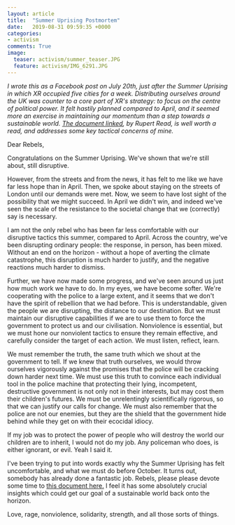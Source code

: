 ```yaml
---
layout: article
title:  "Summer Uprising Postmortem"
date:   2019-08-31 09:59:35 +0000
categories:
- activism
comments: True
image:
  teaser: activism/summer_teaser.JPG
  feature: activism/IMG_6291.JPG
---
```



*I wrote this as a Facebook post on July 20th, just after the Summer Uprising in which XR occupied five cities for a week. Distributing ourselves around the UK was counter to a core part of XR's strategy: to focus on the centre of political power. It felt hastily planned compared to April, and it seemed more an exercise in maintaining our momentum than a step towards a sustainable world. [The document linked](http://rupertread.fastmail.co.uk/XR%20pamphlet%20%20%20%20%20%20Truth%20and%20its%20consequences.pdf?fbclid=IwAR08iHGp_cNnAivu6icAJne87dKUnu58uaaxU8UuTOrIgGXZqSD9iwITPe0), by Rupert Read, is well worth a read, and addresses some key tactical concerns of mine.*


Dear Rebels,

Congratulations on the Summer Uprising. We've shown that we're still about, still disruptive.

However, from the streets and from the news, it has felt to me like we have far less hope than in April. Then, we spoke about staying on the streets of London until our demands were met. Now, we seem to have lost sight of the possibility that we might succeed. In April we didn't win, and indeed we've seen the scale of the resistance to the societal change that we (correctly) say is necessary.

I am not the only rebel who has been far less comfortable with our disruptive tactics this summer, compared to April. Across the country, we've been disrupting ordinary people: the response, in person, has been mixed. Without an end on the horizon - without a hope of averting the climate catastrophe, this disruption is much harder to justify, and the negative reactions much harder to dismiss.

Further, we have now made some progress, and we've seen around us just how much work we have to do. In my eyes, we have become softer. We're cooperating with the police to a large extent, and it seems that we don't have the spirit of rebellion that we had before. This is understandable, given the people we are disrupting, the distance to our destination. But we must maintain our disruptive capabilities if we are to use them to force the government to protect us and our civilisation. Nonviolence is essential, but we must hone our nonviolent tactics to ensure they remain effective, and carefully consider the target of each action. We must listen, reflect, learn.

We must remember the truth, the same truth which we shout at the government to tell. If we knew that truth ourselves, we would throw ourselves vigorously against the promises that the police will be cracking down harder next time. We must use this truth to convince each individual tool in the police machine that protecting their lying, incompetent, destructive government is not only not in their interests, but may cost them their children's futures. We must be unrelentingly scientifically rigorous, so that we can justify our calls for change. We must also remember that the police are not our enemies, but they are the shield that the government hide behind while they get on with their ecocidal idiocy.

If my job was to protect the power of people who will destroy the world our children are to inherit, I would not do my job. Any policeman who does, is either ignorant, or evil. Yeah I said it.

I've been trying to put into words exactly why the Summer Uprising has felt uncomfortable, and what we must do before October. It turns out, somebody has already done a fantastic job. Rebels, please please devote some time to [this document here.](http://rupertread.fastmail.co.uk/XR%20pamphlet%20%20%20%20%20%20Truth%20and%20its%20consequences.pdf?fbclid=IwAR08iHGp_cNnAivu6icAJne87dKUnu58uaaxU8UuTOrIgGXZqSD9iwITPe0) I feel it has some absolutely crucial insights which could get our goal of a sustainable world back onto the horizon.

Love, rage, nonviolence, solidarity, strength, and all those sorts of things.
